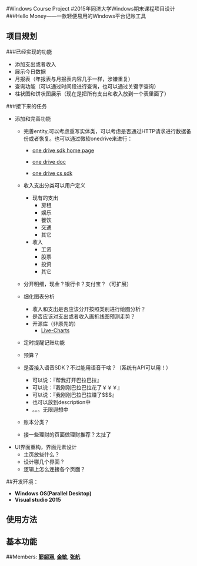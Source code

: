 

#Windows Course Project
#2015年同济大学Windows期末课程项目设计
###Hello Money——一款轻便易用的Windows平台记账工具


## 项目规划

###已经实现的功能

- 添加支出或者收入
- 展示今日数据
- 月报表（年报表与月报表内容几乎一样，涉嫌重复）
- 查询功能（可以通过时间段进行查询，也可以通过关键字查询）
- 柱状图和饼状图展示（现在是把所有支出和收入放到一个表里面了）

###接下来的任务

- 添加和完善功能
    - 完善entity,可以考虑重写实体类，可以考虑是否通过HTTP请求进行数据备份或者恢复。也可以通过微软onedrive来进行：
        - [one drive sdk home page](https://dev.onedrive.com/sdks.htm)

        - [one drive doc](https://msdn.microsoft.com/library/windows/apps/br207847?cs-save-lang=1&cs-lang=csharp#code-snippet-1)

        - [one drive cs sdk](https://github.com/onedrive/onedrive-sdk-csharp)

    - 收入支出分类可以用户定义
        - 现有的支出
            - 房租
            - 娱乐
            - 餐饮
            - 交通
            - 其它
        - 收入
            - 工资
            - 股票
            - 投资
            - 其它
    - 分开明细，现金？银行卡？支付宝？（可扩展）
    - 细化图表分析
        - 收入和支出是否应该分开按照类别进行绘图分析？
        - 是否应该对支出或者收入画折线图预测走势？
        - 开源库（非原先的）
            - [Live-Charts](https://github.com/beto-rodriguez/Live-Charts)

    - 定时提醒记账功能
    - 预算？
    - 是否接入语音SDK？不过能用语音干啥？（系统有API可以用！）
        - 可以说：『帮我打开巴拉巴拉』
        - 可以说：『我刚刚巴拉巴拉花了￥￥￥』
        - 可以说：『我刚刚巴拉巴拉赚了$$$』
        - 也可以放到description中
        - 。。。无限遐想中
    - 账本分类？
    - 接一些理财的页面做理财推荐？太扯了
- UI界面重构，界面元素设计
    - 主页放些什么？
    - 设计哪几个界面？
    - 逻辑上怎么连接各个页面？


##开发环境：
* <strong>Windows OS(Parallel Desktop)</strong>
* <strong>Visual studio 2015 </strong>



## 使用方法

## 基本功能





##Members:
<strong><a href="https://github.com/Yiiinsh">鄞韶涵</a>,
<strong><a href="https://github.com/yue9944882">金敏</a>,
<strong><a href="https://github.com/HermanZzz">张航</a>
